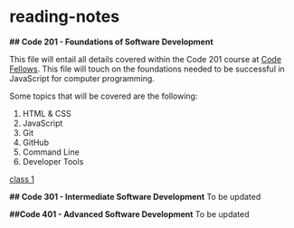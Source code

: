 # reading-notes
**## Code 201 - Foundations of Software Development**

This file will entail all details covered within the Code 201 course at [Code Fellows](https://www.codefellows.org/). This file will touch on the foundations needed to be successful in JavaScript for computer programming.

Some topics that will be covered are the following:

1. HTML & CSS
2. JavaScript
3. Git
4. GitHub
5. Command Line
6. Developer Tools

[class 1]("class-01.md")

**## Code 301 - Intermediate Software Development**
To be updated

**##Code 401 - Advanced Software Development**
To be updated
